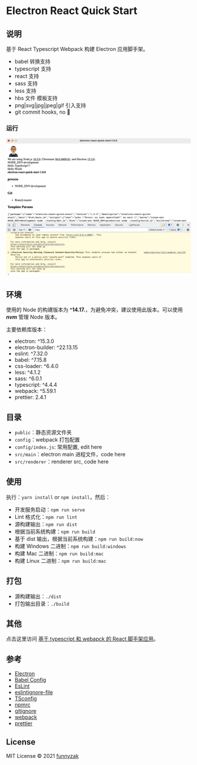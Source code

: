 # Electron React Quick Start

## 说明

基于 React Typescript Webpack 构建 Electron 应用脚手架。

- babel 转换支持
- typescript 支持
- react 支持
- sass 支持
- less 支持
- hbs 文件 模板支持
- png|svg|jpg|jpeg|gif 引入支持
- git commit hooks, no 💩

### 运行

![run](public/_docs/assets/img/run-demo.jpg)

## 环境

使用的 Node 的构建版本为 **^14.17.**，为避免冲突，建议使用此版本。可以使用 **_nvm_** 管理 Node 版本。

主要依赖库版本：

- electron: ^15.3.0
- electron-builder: ^22.13.15
- eslint: ^7.32.0
- babel: ^7.15.8
- css-loader: ^6.4.0
- less: ^4.1.2
- sass: ^6.0.1
- typescript: ^4.4.4
- webpack: ^5.59.1
- prettier: 2.4.1

## 目录

- `public`：静态资源文件夹
- `config`：webpack 打包配置
- `config/index.js`: 常用配置, edit here
- `src/main`：electron main 进程文件，code here
- `src/renderer`：renderer src, code here

## 使用

执行：`yarn install` or `npm install`，然后：

- 开发服务启动：`npm run serve`
- Lint 格式化：`npm run lint`
- 源构建输出：`npm run dist`
- 根据当前系统构建：`npm run build`
- 基于 dist 输出，根据当前系统构建：`npm run build:now`
- 构建 Windows 二进制：`npm run build:windows`
- 构建 Mac 二进制：`npm run build:mac`
- 构建 Linux 二进制：`npm run build:mac`

## 打包

- 源构建输出：`./dist`
- 打包输出目录：`./build`

## 其他

点击这里访问 [基于 typescript 和 webapck 的 React 脚手架应用](https://github.com/funnyzak/react-typescript-quick-start)。

## 参考

- [Electron](https://electronjs.org/docs)
- [Babel Config](https://babel.docschina.org/docs/en/7.0.0/configuration/)
- [EsLint](https://eslint.org/docs/user-guide/configuring/)
- [eslintignore-file](https://eslint.org/docs/user-guide/configuring/ignoring-code#the-eslintignore-file)
- [TSconfig](https://www.typescriptlang.org/tsconfig/)
- [npmrc](https://docs.npmjs.com/cli/v7/configuring-npm/npmrc)
- [gitignore](https://git-scm.com/docs/gitignore)
- [webpack](https://webpack.docschina.org/guides/getting-started/)
- [prettier](https://prettier.io/docs/en/index.html)

## License

MIT License © 2021 [funnyzak](https://github.com/funnyzak)
